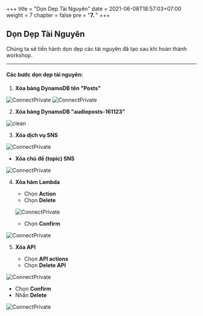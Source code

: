 +++
title = "Dọn Dẹp Tài Nguyên"
date = 2021-06-08T18:57:03+07:00
weight = 7
chapter = false
pre = "<b>7. </b>"
+++

## Dọn Dẹp Tài Nguyên

Chúng ta sẽ tiến hành dọn dẹp các tài nguyên đã tạo sau khi hoàn thành workshop.

---

#### **Các bước dọn dẹp tài nguyên**:

1. **Xóa bảng DynamoDB tên "Posts"**

  ![ConnectPrivate](../../images/7/7.1.png)
  ![ConnectPrivate](../../images/7/7.2.png)

2. **Xóa bảng DynamoDB "audioposts-161123"**

![clean](../../images/7/delete_dynamodb.png?width=90pc)

3. **Xóa dịch vụ SNS**

  ![ConnectPrivate](../../images/7/7.3.png)

   - **Xóa chủ đề (topic) SNS**

  ![ConnectPrivate](../../images/7/7.4.png)

4. **Xóa hàm Lambda**

   - Chọn **Action**
   - Chọn **Delete**

   ![ConnectPrivate](../../images/7/7.5.png)

   - Chọn **Confirm**

  ![ConnectPrivate](../../images/7/7.6.png)

5. **Xóa API**

   - Chọn **API actions**
   - Chọn **Delete API**

  ![ConnectPrivate](../../images/7/7.7.png)

   - Chọn **Confirm**
   - Nhấn **Delete**

  ![ConnectPrivate](../../images/7/7.8.png)
